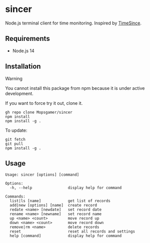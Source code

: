 # sincer
Node.js terminal client for time monitoring. Inspired by [TimeSince](https://play.google.com/store/apps/details?id=es.desaway.timesince).

## Requirements
- Node.js 14

## Installation
> [!WARNING]  
> You cannot install this package from npm because it is under active development.

If you want to force try it out, clone it.

```
gh repo clone Mopsgamer/sincer
npm install
npm install -g .
```

To update:
```
git fetch
git pull
npm install -g .
```
## Usage
```
Usage: sincer [options] [command]

Options:
  -h, --help                display help for command

Commands:
  list|ls [name]            get list of records
  add|new [options] [name]  create record
  redate <name> [newdate]   set record date
  rename <name> [newname]   set record name
  up <name> <count>         move record up
  down <name> <count>       move record down
  remove|rm <name>          delete records
  reset                     reset all records and settings
  help [command]            display help for command
```
